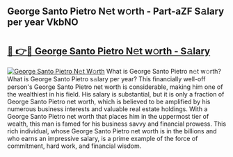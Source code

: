 ## George Santo Pietro N𝚎t w𝚘rth - Part-aZF S𝚊lary per year VkbNO

# <h2><a href="http://gc35vv.nevu.top/?p=George+Santo+Pietro">🔗 👉🔴 George Santo Pietro N𝚎t w𝚘rth - S𝚊lary</a></h2>

[![George Santo Pietro N𝚎t W𝚘rth](https://i.imgur.com/Oavwk0R.jpeg)](http://gc35vv.nevu.top/?p=George+Santo+Pietro)
What is George Santo Pietro n𝚎t w𝚘rth? What is George Santo Pietro s𝚊lary per year?
This financially well-off person's George Santo Pietro net worth is considerable, making him one of the wealthiest in his field. His salary is substantial, but it is only a fraction of George Santo Pietro net worth, which is believed to be amplified by his numerous business interests and valuable real estate holdings. With a George Santo Pietro net worth that places him in the uppermost tier of wealth, this man is famed for his business savvy and financial prowess. This rich individual, whose George Santo Pietro net worth is in the billions and who earns an impressive salary, is a prime example of the force of commitment, hard work, and financial wisdom.
